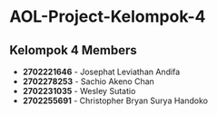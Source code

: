 # AOL-Project-Kelompok-4

## Kelompok 4 Members

- **2702221646** - Josephat Leviathan Andifa  
- **2702278253** - Sachio Akeno Chan  
- **2702231035** - Wesley Sutatio  
- **2702255691** - Christopher Bryan Surya Handoko
